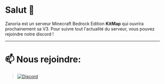 
# Salut 👋

Zanoria est un serveur Minecraft Bedrock Edition **KitMap** qui ouvrira prochainement sa V3.
Pour suivre tout l'actualité du serveur, vous pouvez rejoindre notre discord !

---
# 📫 Nous rejoindre:
> [![Discord](https://img.shields.io/badge/Discord-%237289DA.svg?style=for-the-badge&logo=discord&logoColor=white)](https://discord.gg/U2VyzTXKpv)
